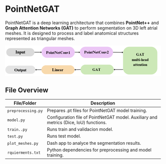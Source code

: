 # PointNetGAT

PointNetGAT is a deep learning architecture that combines **PointNet++** and **Graph Attention Networks (GAT)** to perform segmentation on 3D left atrial meshes. It is designed to process and label anatomical structures represented as triangular meshes.

![PointNetGAT](assets/pointarch.png)

## File Overview
| File/Folder            | Description                                                                 |
|------------------------|-----------------------------------------------------------------------------|
| `preprocessing.py`               | Prepares .pt files for PointNetGAT model training.              |
| `model.py`            | Configuration file of PointNetGAT model. Auxiliary and metrics (Dice, IoU) functions.      |
| `train..py`          | Runs train and validacion model.    |
| `test.py`            | Runs test model.      |
| `plot_meshes.py`       | Dash app to analyce the segmentation results.     |
| `rquierments.txt`            | Python dependencies for preprocessing and model training.                |
